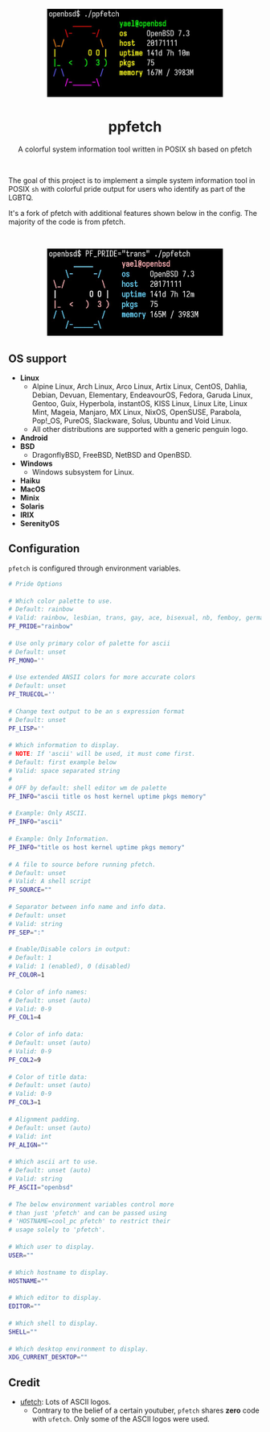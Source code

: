 <P align="center"><img src="https://github.com/yael333/ppfetch/blob/master/screenshots/rainbow.png" width="350px"></p>
<h1 align="center">ppfetch</h1>
<p align="center">A colorful system information tool written in POSIX sh based on pfetch</p><br>


The goal of this project is to implement a simple system
information tool in POSIX `sh` with colorful pride output
for users who identify as part of the LGBTQ.

It's a fork of pfetch with additional features shown below in the config. The majority of the code is from pfetch.

<br>
<P align="center"><img src="https://github.com/yael333/ppfetch/blob/master/screenshots/trans.png" width="350px"></p>

## OS support

- **Linux**
    - Alpine Linux, Arch Linux, Arco Linux, Artix Linux, CentOS, Dahlia, Debian, Devuan, Elementary, EndeavourOS, Fedora, Garuda Linux, Gentoo, Guix, Hyperbola, instantOS, KISS Linux, Linux Lite, Linux Mint, Mageia, Manjaro, MX Linux, NixOS, OpenSUSE, Parabola, Pop!\_OS, PureOS, Slackware, Solus, Ubuntu and Void Linux.
    - All other distributions are supported with a generic penguin logo.
- **Android**
- **BSD**
    - DragonflyBSD, FreeBSD, NetBSD and OpenBSD.
- **Windows**
    - Windows subsystem for Linux.
- **Haiku**
- **MacOS**
- **Minix**
- **Solaris**
- **IRIX**
- **SerenityOS**

## Configuration

`pfetch` is configured through environment variables.

```sh
# Pride Options

# Which color palette to use.
# Default: rainbow
# Valid: rainbow, lesbian, trans, gay, ace, bisexual, nb, femboy, german
PF_PRIDE="rainbow"

# Use only primary color of palette for ascii
# Default: unset
PF_MONO=''

# Use extended ANSII colors for more accurate colors
# Default: unset
PF_TRUECOL=''

# Change text output to be an s expression format
# Default: unset
PF_LISP=''

# Which information to display.
# NOTE: If 'ascii' will be used, it must come first.
# Default: first example below
# Valid: space separated string
#
# OFF by default: shell editor wm de palette
PF_INFO="ascii title os host kernel uptime pkgs memory"

# Example: Only ASCII.
PF_INFO="ascii"

# Example: Only Information.
PF_INFO="title os host kernel uptime pkgs memory"

# A file to source before running pfetch.
# Default: unset
# Valid: A shell script
PF_SOURCE=""

# Separator between info name and info data.
# Default: unset
# Valid: string
PF_SEP=":"

# Enable/Disable colors in output:
# Default: 1
# Valid: 1 (enabled), 0 (disabled)
PF_COLOR=1

# Color of info names:
# Default: unset (auto)
# Valid: 0-9
PF_COL1=4

# Color of info data:
# Default: unset (auto)
# Valid: 0-9
PF_COL2=9

# Color of title data:
# Default: unset (auto)
# Valid: 0-9
PF_COL3=1

# Alignment padding.
# Default: unset (auto)
# Valid: int
PF_ALIGN=""

# Which ascii art to use.
# Default: unset (auto)
# Valid: string
PF_ASCII="openbsd"

# The below environment variables control more
# than just 'pfetch' and can be passed using
# 'HOSTNAME=cool_pc pfetch' to restrict their
# usage solely to 'pfetch'.

# Which user to display.
USER=""

# Which hostname to display.
HOSTNAME=""

# Which editor to display.
EDITOR=""

# Which shell to display.
SHELL=""

# Which desktop environment to display.
XDG_CURRENT_DESKTOP=""
```

## Credit

- [ufetch](https://gitlab.com/jschx/ufetch): Lots of ASCII logos.
    - Contrary to the belief of a certain youtuber, `pfetch` shares **zero** code with `ufetch`. Only some of the ASCII logos were used.

